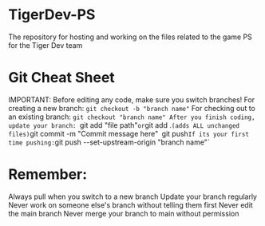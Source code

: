 # TigerDev-PS
The repository for hosting and working on the files related to the game PS for the Tiger Dev team


# Git Cheat Sheet
IMPORTANT: Before editing any code, make sure you switch branches!
For creating a new branch: `git checkout -b "branch name"`
For checking out to an existing branch: `git checkout "branch name"
After you finish coding, update your branch:
`git add "file path"` or `git add .` (adds ALL unchanged files)
`git commit -m "Commit message here"`
`git push`
If its your first time pushing: `git push --set-upstream-origin "branch name"`

# Remember: 
Always pull when you switch to a new branch
Update your branch regularly
Never work on someone else's branch without telling them first
Never edit the main branch
Never merge your branch to main without permission
